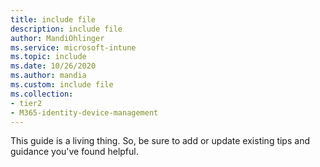 ```yaml
---
title: include file
description: include file
author: MandiOhlinger
ms.service: microsoft-intune
ms.topic: include
ms.date: 10/26/2020
ms.author: mandia
ms.custom: include file
ms.collection:
- tier2
- M365-identity-device-management
---
```


<!-- This include file is used in the enrollment deployment guides in /fundamentals. -->

This guide is a living thing. So, be sure to add or update existing tips and guidance you've found helpful.
